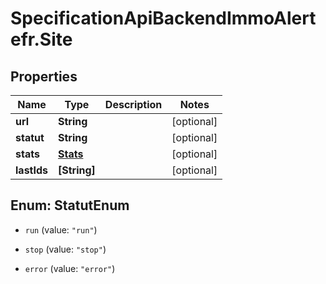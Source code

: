 # SpecificationApiBackendImmoAlertefr.Site

## Properties
Name | Type | Description | Notes
------------ | ------------- | ------------- | -------------
**url** | **String** |  | [optional] 
**statut** | **String** |  | [optional] 
**stats** | [**Stats**](Stats.md) |  | [optional] 
**lastIds** | **[String]** |  | [optional] 


<a name="StatutEnum"></a>
## Enum: StatutEnum


* `run` (value: `"run"`)

* `stop` (value: `"stop"`)

* `error` (value: `"error"`)





